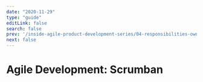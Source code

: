 ```yaml
---
date: "2020-11-29"
type: "guide"
editLink: false
search: false
prev: '/inside-agile-product-development-series/04-responsibilities-ownership/'
next: false
---
```


# Agile Development: Scrumban